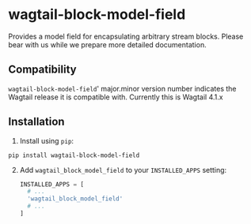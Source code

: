 wagtail-block-model-field
=========================

Provides a model field for encapsulating arbitrary stream blocks. Please bear with us while we prepare more detailed documentation.

Compatibility
-------------

`wagtail-block-model-field`' major.minor version number indicates the Wagtail release it is compatible with. Currently this is Wagtail 4.1.x

Installation
------------

1. Install using `pip`:
  ```shell
  pip install wagtail-block-model-field
  ```
2. Add
   `wagtail_block_model_field` to your `INSTALLED_APPS` setting:
   ```python
   INSTALLED_APPS = [
     # ...
     'wagtail_block_model_field'
     # ...
   ]
   ```
